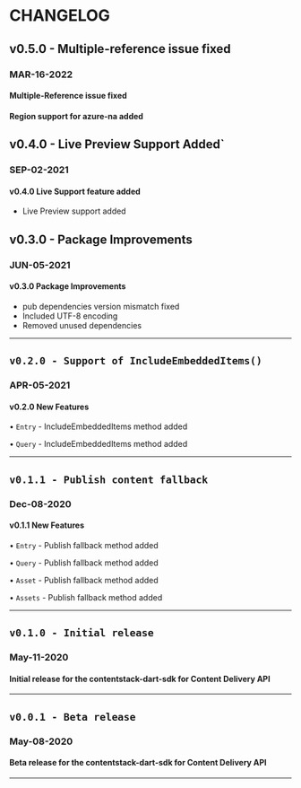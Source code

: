 # CHANGELOG

## v0.5.0 - Multiple-reference issue fixed

### **MAR-16-2022**

#### Multiple-Reference issue fixed

#### Region support for azure-na added

## v0.4.0 - Live Preview Support Added`

### **SEP-02-2021**

#### v0.4.0 Live Support feature added

- Live Preview support added

## v0.3.0 - Package Improvements

### **JUN-05-2021**

#### v0.3.0 Package Improvements

- pub dependencies version mismatch fixed
- Included UTF-8 encoding
- Removed unused dependencies

---

## `v0.2.0 - Support of IncludeEmbeddedItems()`

### **APR-05-2021**

#### v0.2.0 New Features

• `Entry` - IncludeEmbeddedItems method added

• `Query` - IncludeEmbeddedItems method added

---

## `v0.1.1 - Publish content fallback`

### **Dec-08-2020**

#### v0.1.1 New Features

• `Entry` - Publish fallback method added

• `Query` - Publish fallback method added

• `Asset` - Publish fallback method added

• `Assets` - Publish fallback method added

---

## `v0.1.0 - Initial release`

### **May-11-2020**

#### Initial release for the contentstack-dart-sdk for Content Delivery API

---

## `v0.0.1 - Beta release`

### **May-08-2020**

#### Beta release for the contentstack-dart-sdk for Content Delivery API

---
